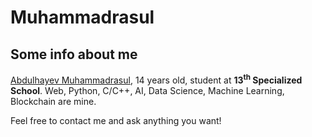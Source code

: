 # Muhammadrasul
## Some info about me

[Abdulhayev Muhammadrasul](https://telegra.ph/Abdulhayev-Muhammadrasuls-visit-card-05-09 "My page in telegraph"), 14 years old, student at **13<sup>th</sup> Specialized School**. Web, Python, C/C++, AI, Data Science, Machine Learning, Blockchain are mine.

Feel free to contact me and ask anything you want!

